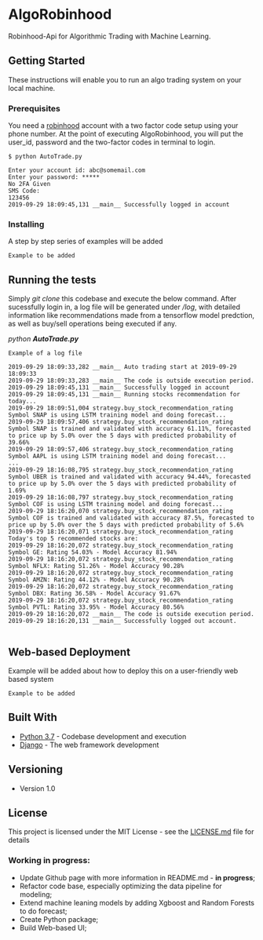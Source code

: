 # AlgoRobinhood

Robinhood-Api for Algorithmic Trading with Machine Learning.

## Getting Started

These instructions will enable you to run an algo trading system on your local machine.

### Prerequisites

You need a [robinhood](https://robinhood.com/) account with a two factor code setup using your phone number. At the point of executing AlgoRobinhood, you will put the user_id, password and the two-factor codes in terminal to login.

```
$ python AutoTrade.py

Enter your account id: abc@somemail.com
Enter your password: *****
No 2FA Given
SMS Code:
123456
2019-09-29 18:09:45,131 __main__ Successfully logged in account
```

### Installing

A step by step series of examples will be added

```
Example to be added
```

## Running the tests

Simply <em>git clone</em> this codebase and execute the below command. After sucessfully login in, a log file will be generated under <em>/log</em>, with detailed information like recommendations made from a tensorflow model predction, as well as buy/sell operations being executed if any.<br>

 <em>python <strong>AutoTrade.py</strong></em>

```
Example of a log file

2019-09-29 18:09:33,282 __main__ Auto trading start at 2019-09-29 18:09:33
2019-09-29 18:09:33,283 __main__ The code is outside execution period.
2019-09-29 18:09:45,131 __main__ Successfully logged in account
2019-09-29 18:09:45,131 __main__ Running stocks recommendation for today...
2019-09-29 18:09:51,004 strategy.buy_stock_recommendation_rating Symbol SNAP is using LSTM training model and doing forecast...
2019-09-29 18:09:57,406 strategy.buy_stock_recommendation_rating Symbol SNAP is trained and validated with accuracy 61.11%, forecasted to price up by 5.0% over the 5 days with predicted probability of 39.66%
2019-09-29 18:09:57,406 strategy.buy_stock_recommendation_rating Symbol AAPL is using LSTM training model and doing forecast...
...
2019-09-29 18:16:08,795 strategy.buy_stock_recommendation_rating Symbol UBER is trained and validated with accuracy 94.44%, forecasted to price up by 5.0% over the 5 days with predicted probability of 1.69%
2019-09-29 18:16:08,797 strategy.buy_stock_recommendation_rating Symbol COF is using LSTM training model and doing forecast...
2019-09-29 18:16:20,070 strategy.buy_stock_recommendation_rating Symbol COF is trained and validated with accuracy 87.5%, forecasted to price up by 5.0% over the 5 days with predicted probability of 5.6%
2019-09-29 18:16:20,071 strategy.buy_stock_recommendation_rating Today's top 5 recommended stocks are: 
2019-09-29 18:16:20,072 strategy.buy_stock_recommendation_rating Symbol GE: Rating 54.03% - Model Accuracy 81.94%
2019-09-29 18:16:20,072 strategy.buy_stock_recommendation_rating Symbol NFLX: Rating 51.26% - Model Accuracy 90.28%
2019-09-29 18:16:20,072 strategy.buy_stock_recommendation_rating Symbol AMZN: Rating 44.12% - Model Accuracy 90.28%
2019-09-29 18:16:20,072 strategy.buy_stock_recommendation_rating Symbol DBX: Rating 36.58% - Model Accuracy 91.67%
2019-09-29 18:16:20,072 strategy.buy_stock_recommendation_rating Symbol PVTL: Rating 33.95% - Model Accuracy 80.56%
2019-09-29 18:16:20,072 __main__ The code is outside execution period.
2019-09-29 18:16:20,131 __main__ Successfully logged out account.


```

## Web-based Deployment

Example will be added about how to deploy this on a user-friendly web based system

```
Example to be added
```

## Built With

* [Python 3.7](https://www.anaconda.com/distribution/) - Codebase development and execution
* [Django](https://www.djangoproject.com/) - The web framework development

## Versioning

- Version 1.0

## License

This project is licensed under the MIT License - see the [LICENSE.md](LICENSE.md) file for details

### Working in progress:

- Update Github page with more information in README.md - <strong>in progress</strong>; <br>
- Refactor code base, especially optimizing the data pipeline for modeling; <br>
- Extend machine leaning models by adding Xgboost and Random Forests to do forecast; <br>
- Create Python package; <br>
- Build Web-based UI; <br>



